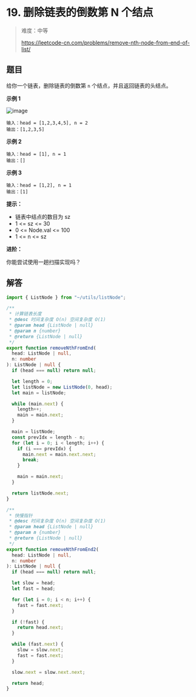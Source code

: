 # 19. 删除链表的倒数第 N 个结点

> 难度：中等
>
> https://leetcode-cn.com/problems/remove-nth-node-from-end-of-list/

## 题目

给你一个链表，删除链表的倒数第 `n` 个结点，并且返回链表的头结点。

**示例 1**

![image](https://user-images.githubusercontent.com/25545052/165288554-efdb3b27-9828-4c6b-a9bd-def1faab70e1.png)

```
输入：head = [1,2,3,4,5], n = 2
输出：[1,2,3,5]
```

**示例 2**

```
输入：head = [1], n = 1
输出：[]
```

**示例 3**

```
输入：head = [1,2], n = 1
输出：[1]
```

**提示：**

- 链表中结点的数目为 sz
- 1 <= sz <= 30
- 0 <= Node.val <= 100
- 1 <= n <= sz

**进阶：**

你能尝试使用一趟扫描实现吗？

## 解答

```typescript
import { ListNode } from "~/utils/listNode";

/**
 * 计算链表长度
 * @desc 时间复杂度 O(n) 空间复杂度 O(1)
 * @param head {ListNode | null}
 * @param n {number}
 * @return {ListNode | null}
 */
export function removeNthFromEnd(
  head: ListNode | null,
  n: number
): ListNode | null {
  if (head === null) return null;

  let length = 0;
  let listNode = new ListNode(0, head);
  let main = listNode;

  while (main.next) {
    length++;
    main = main.next;
  }

  main = listNode;
  const prevIdx = length - n;
  for (let i = 0; i < length; i++) {
    if (i === prevIdx) {
      main.next = main.next.next;
      break;
    }

    main = main.next;
  }

  return listNode.next;
}

/**
 * 快慢指针
 * @desc 时间复杂度 O(n) 空间复杂度 O(1)
 * @param head {ListNode | null}
 * @param n {number}
 * @return {ListNode | null}
 */
export function removeNthFromEnd2(
  head: ListNode | null,
  n: number
): ListNode | null {
  if (head === null) return null;

  let slow = head;
  let fast = head;

  for (let i = 0; i < n; i++) {
    fast = fast.next;
  }

  if (!fast) {
    return head.next;
  }

  while (fast.next) {
    slow = slow.next;
    fast = fast.next;
  }

  slow.next = slow.next.next;

  return head;
}
```
